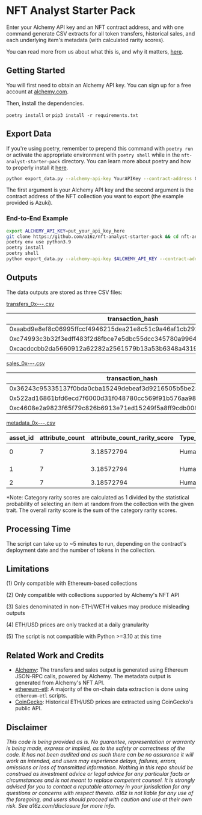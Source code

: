 # NFT Analyst Starter Pack

Enter your Alchemy API key and an NFT contract address, and with one command generate CSV extracts for all token transfers, historical sales, and each underlying item's metadata (with calculated rarity scores).

You can read more from us about what this is, and why it matters, [here](https://a16z.com/2022/03/18/nft-starter-pack-analyze-data-metadata-build-tools).

## Getting Started

You will first need to obtain an Alchemy API key. You can sign up for a free account at [alchemy.com](https://www.alchemy.com/).

Then, install the dependencies.

`poetry install` or `pip3 install -r requirements.txt`

## Export Data

If you're using poetry, remember to prepend this command with `poetry run` or activate the appropriate environment with `poetry shell` while in the `nft-analyst-starter-pack` directory. You can learn more about poetry and how to properly install it [here](https://python-poetry.org/docs/).

```bash
python export_data.py --alchemy-api-key YourAPIKey --contract-address 0xED5AF388653567Af2F388E6224dC7C4b3241C544
```

The first argument is your Alchemy API key and the second argument is the contract address of the NFT collection you want to export (the example provided is Azuki).

### End-to-End Example

```bash
export ALCHEMY_API_KEY=put_your_api_key_here
git clone https://github.com/a16z/nft-analyst-starter-pack && cd nft-analyst-starter-pack
poetry env use python3.9
poetry install
poetry shell
python export_data.py --alchemy-api-key $ALCHEMY_API_KEY --contract-address 0xED5AF388653567Af2F388E6224dC7C4b3241C544
```

## Outputs

The data outputs are stored as three CSV files:

[transfers_0x---.csv](https://github.com/a16z/nft-analyst-starter-pack/blob/main/transfers_0xED5AF388653567Af2F388E6224dC7C4b3241C544.csv)

| transaction_hash                                                   | block_number | date   | asset_id | from_address                               | to_address                                 |
|--------------------------------------------------------------------|--------------|--------|----------|--------------------------------------------|--------------------------------------------|
| 0xaabd9e8ef8c06995ffccf4946215dea21e8c51c9a46af1cb2921fc23390ce775 | 14349209     | 3/8/22 | 2069     | 0x6791102212777d7bce8ed433d54192b7d8af0f9a | 0x5fa6d7ea41d365dba778001d76f092cdedb2eaf1 |
| 0xc74993c3b32f3edff483f2d8fbce7e5dbc55dcc345780a9964561a39cc639f9d | 14349204     | 3/8/22 | 5601     | 0x6791102212777d7bce8ed433d54192b7d8af0f9a | 0x5fa6d7ea41d365dba778001d76f092cdedb2eaf1 |
| 0xcacdccbb2da5660912a62282a2561579b13a53b6348a4319669adcb56eba7a58 | 14349091     | 3/8/22 | 1842     | 0xc310e760778ecbca4c65b6c559874757a4c4ece0 | 0x932e834ff9d2697da014118c85ea5bcb442f3297 |

[sales_0x---.csv](https://github.com/a16z/nft-analyst-starter-pack/blob/main/sales_0xED5AF388653567Af2F388E6224dC7C4b3241C544.csv)

| transaction_hash                                                   | block_number | date   | asset_id | seller                                     | buyer                                      | maker                                      | taker                                      | sale_price_eth | sale_price_usd |
|--------------------------------------------------------------------|--------------|--------|----------|--------------------------------------------|--------------------------------------------|--------------------------------------------|--------------------------------------------|----------------|----------------|
| 0x36243c95335137f0bda0cba15249debeaf3d9216505b5be238236c69c119339f | 14349012     | 3/8/22 | 5601     | 0x90b8c9d44576410725d3e7c892efc54d22334ec9 | 0x6791102212777d7bce8ed433d54192b7d8af0f9a | 0x90b8c9d44576410725d3e7c892efc54d22334ec9 | 0x6791102212777d7bce8ed433d54192b7d8af0f9a | 18             | 44975.8596     |
| 0x522ad16861bfd6ecd7f6000d31f048780cc569f91b576aa98be52a2b6185fca7 | 14349002     | 3/8/22 | 5653     | 0x6791102212777d7bce8ed433d54192b7d8af0f9a | 0x5e7dce19818e31d568d5e4ac087eebd2c37a4746 | 0x5e7dce19818e31d568d5e4ac087eebd2c37a4746 | 0x6791102212777d7bce8ed433d54192b7d8af0f9a | 8.6            | 21488.4662     |
| 0xc4608e2a9823f65f79c826b6913e71ed15249f5a8ff9cdb0088fbdc58fec0454 | 14348885     | 3/8/22 | 3433     | 0xbd74c3f96c38478460a0e3c88ac86dd133af72be | 0xa89542b64941800789f93710ef2d7f0165768c93 | 0xbd74c3f96c38478460a0e3c88ac86dd133af72be | 0xa89542b64941800789f93710ef2d7f0165768c93 | 9.95           | 24861.6557     |

[metadata_0x---.csv](https://github.com/a16z/nft-analyst-starter-pack/blob/main/metadata_0xED5AF388653567Af2F388E6224dC7C4b3241C544.csv)

| asset_id | attribute_count | attribute_count_rarity_score | Type_attribute | Type_rarity_score | Hair_attribute | Hair_rarity_score | Clothing_attribute    | Clothing_rarity_score | Eyes_attribute | Eyes_rarity_score | Mouth_attribute | Mouth_rarity_score | Offhand_attribute | Offhand_rarity_score | Background_attribute | Background_rarity_score | Ear_attribute | Ear_rarity_score | Headgear_attribute | Headgear_rarity_score | Neck_attribute | Neck_rarity_score | Face_attribute | Face_rarity_score | Special_attribute | Special_rarity_score | overall_rarity_score |
|----------|-----------------|------------------------------|----------------|-------------------|----------------|-------------------|-----------------------|-----------------------|----------------|-------------------|-----------------|--------------------|-------------------|----------------------|----------------------|-------------------------|---------------|------------------|--------------------|-----------------------|----------------|-------------------|----------------|-------------------|-------------------|----------------------|----------------------|
| 0        | 7               | 3.18572794                   | Human          | 1.10035211        | Water          | 476.190476        | Pink Oversized Kimono | 140.84507             | Striking       | 24.3309002        | Frown           | 27.2479564         | Monkey King Staff | 68.0272109           | Off White A          | 5.46448087              |               | 1.22458976       |                    | 1.54273372            |                | 1.29349373        |                | 1.47863374        |                   | 1.06746371           | 752.99909            |
| 1        | 7               | 3.18572794                   | Human          | 1.10035211        | Pink Hairband  | 128.205128        | White Qipao with Fur  | 117.647059            | Daydreaming    | 25.5754476        | Lipstick        | 24.3902439         | Gloves            | 87.7192982           | Off White D          | 5.00250125              |               | 1.22458976       |                    | 1.54273372            |                | 1.29349373        |                | 1.47863374        |                   | 1.06746371           | 399.432673           |
| 2        | 7               | 3.18572794                   | Human          | 1.10035211        | Pink Flowy     | 112.359551        | Vest                  | 61.7283951            | Ruby           | 26.1780105        | Chewing         | 27.8551532         |                   | 3.21543408           | Red                  | 9.85221675              | Red Tassel    | 303.030303       |                    | 1.54273372            |                | 1.29349373        |                | 1.47863374        |                   | 1.06746371           | 553.887468           |

*Note: Category rarity scores are calculated as 1 divided by the statistical probability of selecting an item at random from the collection with the given trait. The overall rarity score is the sum of the category rarity scores.

## Processing Time

The script can take up to ~5 minutes to run, depending on the contract's deployment date and the number of tokens in the collection.

## Limitations

(1) Only compatible with Ethereum-based collections

(2) Only compatible with collections supported by Alchemy's NFT API

(3) Sales denominated in non-ETH/WETH values may produce misleading outputs

(4) ETH/USD prices are only tracked at a daily granularity

(5) The script is not compatible with Python >=3.10 at this time

## Related Work and Credits
- [Alchemy](https://www.alchemy.com/): The transfers and sales output is generated using Ethereum JSON-RPC calls, powered by Alchemy. The metadata output is generated from Alchemy's NFT API.
- [ethereum-etl](https://github.com/blockchain-etl/ethereum-etl): A majority of the on-chain data extraction is done using `ethereum-etl` scripts.
- [CoinGecko](https://www.coingecko.com/): Historical ETH/USD prices are extracted using CoinGecko's public API.

## Disclaimer
_This code is being provided as is. No guarantee, representation or warranty is being made, express or implied, as to the safety or correctness of the code. It has not been audited and as such there can be no assurance it will work as intended, and users may experience delays, failures, errors, omissions or loss of transmitted information. Nothing in this repo should be construed as investment advice or legal advice for any particular facts or circumstances and is not meant to replace competent counsel. It is strongly advised for you to contact a reputable attorney in your jurisdiction for any questions or concerns with respect thereto. a16z is not liable for any use of the foregoing, and users should proceed with caution and use at their own risk. See a16z.com/disclosure for more info._
